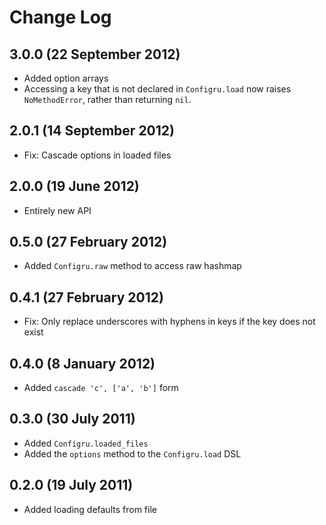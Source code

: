 # Change Log

## 3.0.0 (22 September 2012)

 * Added option arrays
 * Accessing a key that is not declared in `Configru.load` now raises
   `NoMethodError`, rather than returning `nil`.

## 2.0.1 (14 September 2012)

 * Fix: Cascade options in loaded files

## 2.0.0 (19 June 2012)

 * Entirely new API

## 0.5.0 (27 February 2012)

 * Added `Configru.raw` method to access raw hashmap

## 0.4.1 (27 February 2012)

 * Fix: Only replace underscores with hyphens in keys if the key does not exist

## 0.4.0 (8 January 2012)

 * Added `cascade 'c', ['a', 'b']` form

## 0.3.0 (30 July 2011)

 * Added `Configru.loaded_files`
 * Added the `options` method to the `Configru.load` DSL

## 0.2.0 (19 July 2011)

 * Added loading defaults from file
